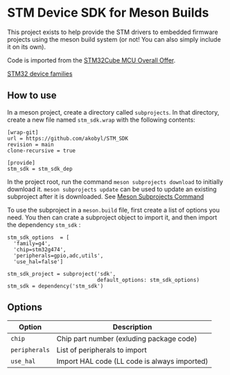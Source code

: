 # STM Device SDK for Meson Builds

This project exists to help provide the STM drivers to embedded firmware projects using the meson build system (or not!  You can also simply include it on its own).

Code is imported from the [STM32Cube MCU Overall Offer](https://github.com/STMicroelectronics/STM32Cube_MCU_Overall_Offer).


[STM32 device families](https://www.st.com/en/microcontrollers-microprocessors/stm32-32-bit-arm-cortex-mcus.html)

## How to use

In a meson project, create a directory called `subprojects`.  In that directory, create a new file named `stm_sdk.wrap` with the following contents:

````
[wrap-git]
url = https://github.com/akobyl/STM_SDK
revision = main
clone-recursive = true

[provide]
stm_sdk = stm_sdk_dep
````

In the project root, run the command `meson subprojects download` to initially download it. `meson subprojects update` can be used to update an existing subproject after it is downloaded.  See [Meson Subprojects Command](https://mesonbuild.com/Subprojects.html#meson-subprojects-command)

To use the subproject in a `meson.build` file, first create a list of options you need.  You then can crate a subproject object to import it, and then import the dependency `stm_sdk` :

```
stm_sdk_options  = [
  'family=g4',
  'chip=stm32g474',
  'peripherals=gpio,adc,utils',
  'use_hal=false']

stm_sdk_project = subproject('sdk',
                             default_options: stm_sdk_options)
stm_sdk = dependency('stm_sdk')
```

## Options

| Option | Description |
|--------|-------------|
| `chip` | Chip part number (exluding package  code) |
| `peripherals` | List of peripherals to import |
| `use_hal` | Import HAL code (LL code is always imported) |

